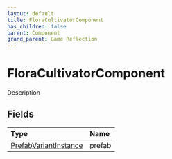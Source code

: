 ```yaml
---
layout: default
title: FloraCultivatorComponent
has_children: false
parent: Component
grand_parent: Game Reflection
---
```

# FloraCultivatorComponent
Description 

## Fields

| Type | Name |
|:----------|:--------------|
| [PrefabVariantInstance](/riftbreaker-wiki/docs/game-reflection/classes/prefab_variant_instance/) | prefab |

